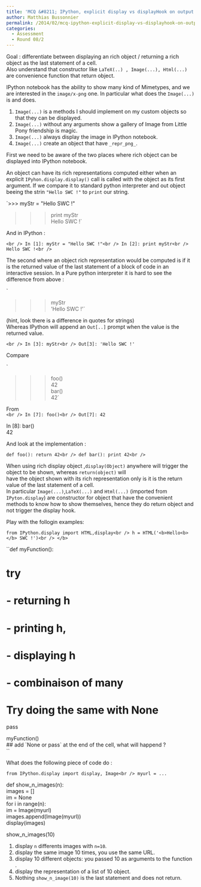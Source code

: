 ```yaml
---
title: 'MCQ &#8211; IPython, explicit display vs displayHook on output.'
author: Matthias Bussonnier
permalink: /2014/02/mcq-ipython-explicit-display-vs-displayhook-on-output/
categories:
  - Assessment
  - Round 08/2
---
```

Goal : differentiate between displaying an rich object / returning a rich object as the last statement of a cell.  
Also understand that constructor like `LaTeX(..) , Image(...), Html(...)` are convenience function that return object.

IPython notebook has the ability to show many kind of Mimetypes, and we are interested in the `image/x-png` one. In particular what does the `Image(...) `is and does.

1. `Image(...)` is a methods I should implement on my custom objects so that they can be displayed.  
2. `Image(...)` without any arguments show a gallery of Image from Little Pony friendship is magic.  
3. `Image(...)` always display the image in IPython notebook.  
4. `Image(...)` create an object that have `_repr_png_`.

First we need to be aware of the two places where rich object can be displayed into IPython notebook.

An object can have its rich representations computed either when an explicit `IPyhon.display.display()` call is called with the object as its first argument. If we compare it to standard python interpreter and out object beeing the strin `"Hello SWC !"` to `print` our string.

`>>> myStr = "Hello SWC !"<br />
>>> print myStr<br />
Hello SWC !`

And in IPython :

`<br />
In [1]: myStr = "Hello SWC !"<br />
In [2]: print myStr<br />
Hello SWC !<br />
`

The second where an object rich representation would be computed is if it is the returned value of the last statement of a block of code in an interactive session. In a Pure python interpreter it is hard to see the difference from above :

`<br />
>>> myStr<br />
'Hello SWC !'`

(hint, look there is a difference in quotes for strings)  
Whereas IPython will append an `Out[..]` prompt when the value is the returned value.

`<br />
In [3]: myStr<br />
Out[3]: 'Hello SWC !'`

Compare

`<br />
>>> foo()<br />
42<br />
>>> bar()<br />
42`

From  
`<br />
In [7]: foo()<br />
Out[7]: 42`

In [8]: bar()  
42

And look at the implementation :

`def foo(): return 42<br />
def bar(): print 42<br />
`

When using rich display object ,`display(Object)` anywhere will trigger the object to be shown, whereas `return(object)` will  
have the object shown with its rich representation only is it is the return value of the last statement of a cell.  
In particular `Image(...)`,`LaTeX(...)` and `Html(...)` (imported from `IPyton.display`) are constructor for object that have the convenient methods to know how to show themselves, hence they do return object and not trigger the display hook.

Play with the follogin examples:

`from IPython.display import HTML,display<br />
h = HTML('<b>Hello<b></b> SWC !')<br />
</b>`

``def myFunction():<br />
# try<br />
# - returning h<br />
# - printing h,<br />
# - displaying h<br />
# - combinaison of many<br />
# Try doing the same with None<br />
pass</p>
<p>myFunction()<br />
## add `None or pass` at the end of the cell, what will happend ?<br />
``

What does the following piece of code do :

`from IPython.display import display, Image<br />
myurl = ...`

def show\_n\_images(n):  
images = []  
im = None  
for i in range(n):  
im = Image(myurl)  
images.append(Image(myurl))  
display(images)

show\_n\_images(10)

1. display `n` differents images with `n=10`.  
2. display the same image 10 times, you use the same URL.  
3. display 10 different objects: you passed 10 as arguments to the function .  
4. display the representation of a list of 10 object.  
5. Nothing `show_n_image(10)` is the last statement and does not return.
